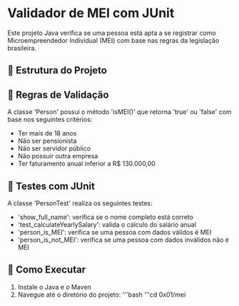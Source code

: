 # Validador de MEI com JUnit

Este projeto Java verifica se uma pessoa está apta a se registrar como Microempreendedor Individual (MEI) com base nas regras da legislação brasileira.

## 📁 Estrutura do Projeto

## 📌 Regras de Validação

A classe 'Person' possui o método 'isMEI()' que retorna 'true' ou 'false' com base nos seguintes critérios:

- Ter mais de 18 anos
- Não ser pensionista
- Não ser servidor público
- Não possuir outra empresa
- Ter faturamento anual inferior a R$ 130.000,00

## 🧪 Testes com JUnit

A classe 'PersonTest' realiza os seguintes testes:

- 'show_full_name': verifica se o nome completo está correto
- 'test_calculateYearlySalary': valida o cálculo do salário anual
- 'person_is_MEI': verifica se uma pessoa com dados válidos é MEI
- 'person_is_not_MEI': verifica se uma pessoa com dados inválidos não é MEI

## 🚀 Como Executar

1. Instale o Java e o Maven
2. Navegue até o diretório do projeto:
   '''bash
   '''cd 0x01/mei
